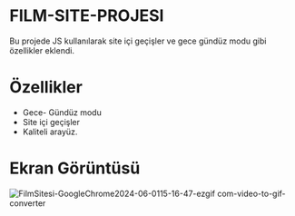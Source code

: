 # FILM-SITE-PROJESI

Bu projede JS kullanılarak site içi geçişler ve gece gündüz modu gibi özellikler eklendi.

# Özellikler
- Gece- Gündüz modu
- Site içi geçişler
- Kaliteli arayüz.

# Ekran Görüntüsü

![FilmSitesi-GoogleChrome2024-06-0115-16-47-ezgif com-video-to-gif-converter](https://github.com/hasank34/FILM-SITE-PROJESI/assets/170248823/ee9c5e5a-30a3-4969-88ee-5c83d6ebb521)
